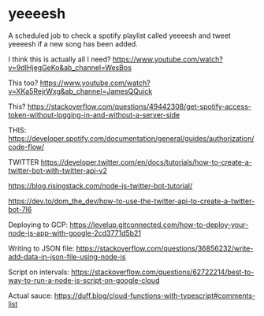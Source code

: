 # yeeeesh

A scheduled job to check a spotify playlist called yeeeesh and tweet yeeeesh if a new song has been added.

I think this is actually all I need?
https://www.youtube.com/watch?v=9dIHjegGeKo&ab_channel=WesBos

This too?
https://www.youtube.com/watch?v=XKa5RejrWxg&ab_channel=JamesQQuick

This?
https://stackoverflow.com/questions/49442308/get-spotify-access-token-without-logging-in-and-without-a-server-side

THIS: https://developer.spotify.com/documentation/general/guides/authorization/code-flow/

TWITTER
https://developer.twitter.com/en/docs/tutorials/how-to-create-a-twitter-bot-with-twitter-api-v2

https://blog.risingstack.com/node-js-twitter-bot-tutorial/

https://dev.to/dom_the_dev/how-to-use-the-twitter-api-to-create-a-twitter-bot-7l6

Deploying to GCP: https://levelup.gitconnected.com/how-to-deploy-your-node-js-app-with-google-2cd3771d5b21

Writing to JSON file: https://stackoverflow.com/questions/36856232/write-add-data-in-json-file-using-node-js

Script on intervals: https://stackoverflow.com/questions/62722214/best-to-way-to-run-a-node-js-script-on-google-cloud

Actual sauce: https://duff.blog/cloud-functions-with-typescript#comments-list
